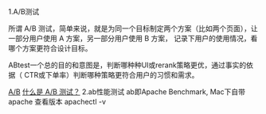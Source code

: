 1.A/B测试

所谓 A/B 测试，简单来说，就是为同一个目标制定两个方案（比如两个页面），让一部分用户使用 A 方案，另一部分用户使用 B 方案，
记录下用户的使用情况，看哪个方案更符合设计目标。

ABtest一个总的目的和意图是，判断哪种种UI或rerank策略更优，通过事实的依据（ CTR或下单率）判断哪种策略更符合用户的习惯和需求。

[A/B](https://blog.csdn.net/Weiguang_123/article/details/49203239)
[什么是 A/B 测试？](https://www.zhihu.com/question/20045543)
2.ab性能测试
ab即Apache Benchmark,
Mac下自带apache
查看版本 apachectl -v
